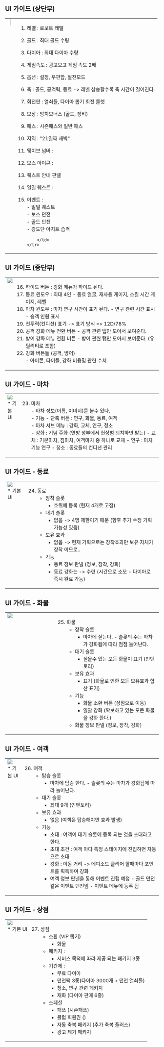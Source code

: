 ## UI 가이드 (상단부)
<table>
    <body>
        <tr>
            <td valign = top valign = top align = center>
                <img src = "image/window.png" width = 30%></br>
            </td>
            <td valign= top>
    
1) 레벨 : 로보트 레벨 
2) 골드 : 최대 골드 수량 
3) 다이아 : 최대 다이아 수량
4) 게임속도 : 광고보고 게임 속도 2배
5) 옵션 : 설정, 우편함, 절전모드
6) 축 : 골드, 공격력, 동료 -> 레벨 상승할수록 축 시간이 길어진다. 
7) 회전판 : 열쇠들, 다이아 뽑기 회전 룰렛
8) 보상 : 방치보너스 (골드, 장비)
9) 패스 : 시즌패스와 일반 패스 
10) 지역 : "21일째 새벽"
11) 웨이브 넘버 : 
12) 보스 아이콘 :
13) 퀘스트 안내 판넬
14) 일일 퀘스트 : 
15) 이벤트 :   
        - 일일 퀘스트 </br>
        - 보스 던전</br>
        - 골드 던전</br>
        - 강도단 아치트 습격</br>
            
            </td>
        </tr>
    </body>
</table>

## UI 가이드 (중단부)
<table><body><tr><td valign = top><img src = "image/window.png"></br></td> 
<td valign= top>
    
16) 하이드 버튼 : 강화 메뉴가 하이드 된다. 
17) 동료 윈도우 : 최대 4인
        - 동료 얼굴, 재사용 게이지, 스킬 시간 게이지, 레벨 
18) 마차 윈도우 : 마차 연구 시간이 표기 된다.
        - 연구 관련 시간 표시
        - 승객 인원 표시
19) 전투력(컨디션) 표기 -> 표기 방식 => 12D/78% 
20) 공격 강화 메뉴 전환 버튼
        - 공격 관련 탭만 모아서 보여준다.
21) 방어 강화 메뉴 전환 버튼
        - 방어 관련 탭만 모아서 보여준다. (유틸리티로 포함)
22) 강화 버튼들 (공격, 방어)            
        - 아이콘, 타이틀, 강화 비용및 관련 수치
      
</td></tr></body></table>

## UI 가이드 - 마차

<table>
<body>
<tr>
        <td valign = top>
            <img src = "image/window.png"></br>   
            * 기본 UI   </br>
        </td> 
<td valign= top>
    
23) 마차 </br>
        - 마차 정보(이름, 이미지)를 볼수 있다.</br>
        - 기능 
                - 단축 버튼 : 연구, 화물, 동료, 여객 </br>
                - 마차 서브 메뉴 : 강화, 교체, 연구, 청소 </br>
                - 강화 : 기념 주화 (연방 정부에서 현상범 퇴치하면 받는)
                - 교체 : 기본마차, 짐마차, 여객마차 중 하나로 교체
                - 연구 : 마차 기능 연구
                - 청소 : 동료들의 컨디션 관리
</td>
</tr> 
</body>
</table>

## UI 가이드 - 동료

<table>
<body>
<tr>
        <td valign = top>
            <img src = "image/window.png"></br>   
            * 기본 UI   </br>
        </td> 
<td valign= top>
    
24) 동료 </br>
      - 장착 슬롯 
        - 호위에 등록 (현재 4개로 고정)
      - 대기 슬롯 
        - 없음 -> 4명 제한이기 때문 (향후 추가 수정 기획 가능성 있음)
      - 보유 효과 
        - 없음 -> 현재 기획으로는 장착효과만 보유 자체가 장착 이므로.. 
      - 기능
        - 동료 정보 판넬 (정보, 장착, 강화)
        - 동료 강화는 -> 수련 (시간으로 소모 - 다이아로 즉시 완료 가능)
      
</td>
</tr> 
</body>
</table>

## UI 가이드 - 화물

<table>
<body>
<tr>
<td valign = top width ="33%">
<img src = "image/window2.png"></br> 
</td>
<td valign= top>
    
25) 화물 </br>
      - 장착 슬롯 
        - 마차에 싣는다. - 슬롯의 수는 마차가 강화됨에 따라 점점 늘어난다.
      - 대기 슬롯 
        - 싣을수 있는 모든 화물이 표기 (인벤토리)
      - 보유 효과 
        - 표기 (화물로 인한 모든 보유효과 합산 표기)
      - 기능
        - 화물 소환 버튼 (상점으로 이동)
        - 일괄 강화 (확보하고 있는 모든 화물을 강화 한다.)
      - 화물 정보 판넬 (정보, 장착, 강화) 
      
      
</td>
</tr> 
</body>
</table>

## UI 가이드 - 여객

<table>
<body>
<tr>
        <td valign = top>
            <img src = "image/window.png"></br>   
            * 기본 UI   </br>
        </td> 
<td valign= top>
    
26) 여객 </br>      
      - 탑승 슬롯 
        - 마차에 탑승 한다. - 슬롯의 수는 마차가 강화됨에 따라 늘어난다.
      - 대기 슬롯 
        - 최대 9개 (인벤토리)
      - 보유 효과 
        - 없음 (여객은 탑승해야만 효과 발생)
      - 기능
        - 초대 : 여객이 대기 슬롯에 등록 되는 것을 초대라고 한다. 
        - 초대 조건 : 여객 마다 특정 스테이지에 진입하면 자동으로 초대
        - 강화 : 이동 거리 -> 에피소드 클리어 할때마다 포인트를 획득하여 강화
        - 여객 정보  판넬을 통해 이벤트 진행 예정 
                - 골드 던전 같은 이벤트 던전임
                - 이벤트 메뉴에 등록 됨   
      
</td>
</tr> 
</body>
</table>

## UI 가이드 - 상점

<table>
<body>
<tr>
        <td valign = top>
            <img src = "image/window.png"></br>   
            * 기본 UI   </br>
        </td> 
<td valign= top>
    
27) 상점</br>
      - 소환 (VIP 뽑기)
        - 화물 
      - 패키지 : 
        - 서비스 목적에 따라 제공 되는 패키지 3종
      - 기간제 :
        - 무료 다이아
        - 던전팩 3종(다이아 3000개 + 던전 열쇠들)
        - 청소, 연구 관련 페키지
        - 재화 (다이아 판매 6종)
      - 스페셜
        - 패쓰 (시즌패쓰)
        - 클럽 회원권 ()
        - 자동 축복 패키지 (추가 축복 플러스)
        - 광고 제거 패키지 
      
</td>
</tr> 
</body>
</table>

